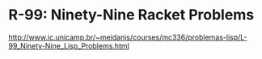  R-99: Ninety-Nine Racket Problems
==================

http://www.ic.unicamp.br/~meidanis/courses/mc336/problemas-lisp/L-99_Ninety-Nine_Lisp_Problems.html
